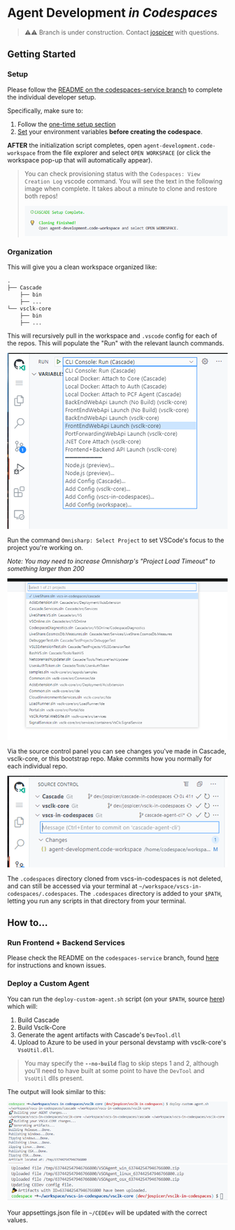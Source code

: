 # Agent Development _in Codespaces_

> ⚠⚠ Branch is under construction.  Contact [jospicer](josh.spicer@microsoft.com) with questions. 

## Getting Started

### Setup

Please follow the [README on the codespaces-service branch](https://github.com/vsls-contrib/vscs-in-codespaces/blob/codespaces-service/README.md) to complete the individual developer setup.

Specifically, make sure to:
 1. Follow the [one-time setup section](https://github.com/vsls-contrib/vscs-in-codespaces/tree/codespaces-service#one-time-setup) 
 2. [Set](https://github.com/settings/codespaces/secrets/new) your environment variables **before creating the codespace**. 

**AFTER** the initialization script completes, open `agent-development.code-workspace` from the file explorer and select `OPEN WORKSPACE` (or click the workspace pop-up that will automatically appear). 

> You can check provisioning status with the `Codespaces: View Creation Log` vscode command. You will see the text in the following image when complete.  It takes about a minute to clone and restore both repos!
> 
> ![3](images/3.png)


### Organization

This will give you a clean workspace organized like:

```
.
├── Cascade
    ├── bin
    ├── ...
└── vsclk-core
    ├── bin
    ├── ...
```

This will recursively pull in the workspace and `.vscode` config for each of the repos.  This will populate the "Run" with the relevant launch commands.

![1](images/1.png)

Run the command `Omnisharp: Select Project` to set VSCode's focus to the project you're working on.

_Note: You may need to increase Omnisharp's "Project Load Timeout" to something larger than 200_

![2](images/2.png)

Via the source control panel you can see changes you've made in Cascade, vsclk-core, or this bootstrap repo.  Make commits how you normally for each individual repo.

![source-control](images/source-control.png)

The `.codespaces` directory cloned from vscs-in-codespaces is not deleted, and can still be accessed via your terminal at `~/workspace/vscs-in-codespaces/.codespaces`.  The `.codespaces` directory is added to your `$PATH`, letting you run any scripts in that directory from your terminal.

## How to...

### Run Frontend + Backend Services

Please check the README on the `codespaces-service` branch, found [here](https://github.com/vsls-contrib/vscs-in-codespaces/tree/codespaces-service#running-the-frontend-and-backend-services) for instructions and known issues.

### Deploy a Custom Agent

You can run the `deploy-custom-agent.sh` script (on your `$PATH`, source [here](https://github.com/vsls-contrib/vscs-in-codespaces/blob/cascade-agent-cli/.codespaces/deploy-custom-agent.sh)) which will:

1. Build Cascade
2. Build Vsclk-Core
3. Generate the agent artifacts with Cascade's `DevTool.dll`
4. Upload to Azure to be used in your personal devstamp with vsclk-core's `VsoUtil.dll`.

> You may specify the **`--no-build`** flag to skip steps 1 and 2, although you'll need to have built at some point to have the `DevTool` and `VsoUtil` dlls present.


The output will look similar to this:

![5](images/5.png)
![7](images/7.png)

Your appsettings.json file in `~/CEDEev` will be updated with the correct values.
